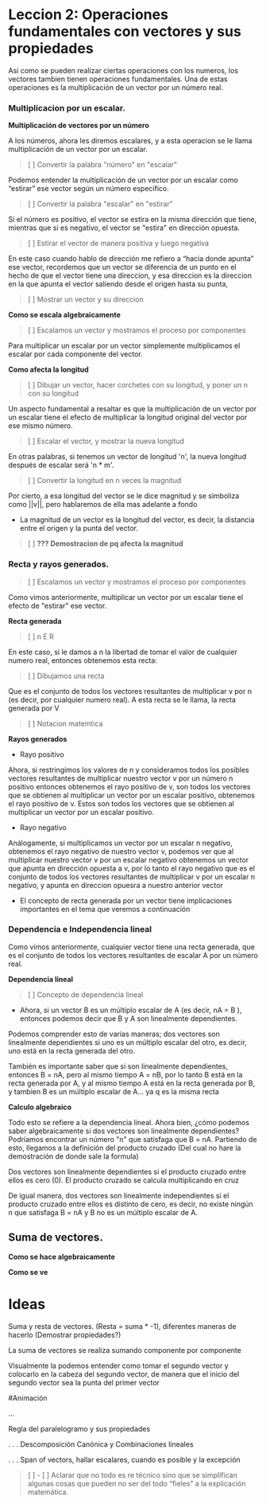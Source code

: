 # Leccion 2: Operaciones fundamentales con vectores y sus propiedades

Asi como se pueden realizar ciertas operaciones con los numeros, los vectores tambien tienen operaciones fundamentales. Una de estas operaciones es la multiplicación de un vector por un número real.


### Multiplicacion por un escalar.

**Multiplicación de vectores por un número**

A los números, ahora les diremos escalares, y a esta operacion se le llama multiplicación de un vector por un escalar.

> [ ] Convertir la palabra "número" en "escalar"

Podemos entender la multiplicación de un vector por un escalar como “estirar” ese vector según un número específico.

> [ ] Convertir la palabra "escalar" en "estirar"

Si el número es positivo, el vector se estira en la misma dirección que tiene, mientras que si es negativo, el vector se "estira" en dirección opuesta.

> [ ] Estirar el vector de manera positiva y luego negativa

En este caso cuando hablo de dirección me refiero a “hacia donde apunta” ese vector, recordemos que un vector se diferencia de un punto en el hecho de que el vector tiene una direccion, y esa direccion es la direccion en la que apunta el vector saliendo desde el origen hasta su punta,

> [ ] Mostrar un vector y su direccion

**Como se escala algebraicamente**

> [ ] Escalamos un vector y mostramos el proceso por componentes

Para multiplicar un escalar por un vector simplemente multiplicamos el escalar por cada componente del vector.

**Como afecta la longitud**

> [ ] Dibujar un vector, hacer corchetes con su longitud, y poner un n con su longitud

Un aspecto fundamental a resaltar es que la multiplicación de un vector por un escalar tiene el efecto de multiplicar la longitud original del vector por ese mismo número.

> [ ] Escalar el vector, y mostrar la nueva longitud

En otras palabras, si tenemos un vector de longitud 'n', la nueva longitud después de escalar será 'n \* m'. 

> [ ] Convertir la longitud en n veces la magnitud

Por cierto, a esa longitud del vector se le dice magnitud y se simboliza como ||v||, pero hablaremos de ella mas adelante a fondo

- La magnitud de un vector es la longitud del vector, es decir, la distancia entre el origen y la punta del vector.

> [ ] **??? Demostracion de pq afecta la magnitud**


### Recta y rayos generados.

> [ ] Escalamos un vector y mostramos el proceso por componentes

Como vimos anteriormente, multiplicar un vector por un escalar tiene el efecto de "estirar" ese vector.

**Recta generada**

> [ ] n E R

En este caso, si le damos a n la libertad de tomar el valor de cualquier numero real, entonces obtenemos esta recta:

> [ ] Dibujamos una recta

Que es el conjunto de todos los vectores resultantes de multiplicar v por n (es decir, por cualquier numero real). A esta recta se le llama, la recta generada por V

> [ ] Notacion matemtica

**Rayos generados**

- Rayo positivo

Ahora, si restringimos los valores de n y consideramos todos los posibles vectores resultantes de multiplicar nuestro vector v por un número n positivo entonces obtenemos el rayo positivo de v, son todos los vectores que se obtienen al multiplicar un vector por un escalar positivo, obtenemos el rayo positivo de v. Estos son todos los vectores que se obtienen al multiplicar un vector por un escalar positivo.

- Rayo negativo

Análogamente, si multiplicamos un vector por un escalar n negativo, obtenemos el rayo negativo de nuestro vector v, podemos ver que al multiplicar nuestro vector v por un escalar negativo obtenemos un vector que apunta en dirección opuesta a v, por lo tanto el rayo negativo que es el conjunto de todos los vectores resultantes de multiplicar v por un escalar n negativo, y apunta en direccion opuesra a nuestro anterior vector

- El concepto de recta generada por un vector tiene implicaciones importantes en el tema que veremos a continuación


### Dependencia e Independencia lineal

Como vimos anteriormente, cualquier vector tiene una recta generada, que es el conjunto de todos los vectores resultantes de escalar A por un número real.

**Dependencia lineal**

> [ ] Concepto de dependencia lineal

- Ahora, si un vector B es un múltiplo escalar de A (es decir, nA = B ), entonces podemos decir que B y A son linealmente dependientes.

Podemos comprender esto de varias maneras; dos vectores son linealmente dependientes si uno es un múltiplo escalar del otro, es decir, uno está en la recta generada del otro.

También es importante saber que si son linealmente dependientes, entonces B = nA, pero al mismo tiempo A = nB, por lo tanto B está en la recta generada por A, y al mismo tiempo A está en la recta generada por B, y tambien B es un múltiplo escalar de A... ya q es la misma recta

**Calculo algebraico**

Todo esto se refiere a la dependencia lineal. Ahora bien, ¿cómo podemos saber algebraicamente si dos vectores son linealmente dependientes? Podríamos encontrar un número "n" que satisfaga que B = nA. Partiendo de esto, llegamos a la definición del producto cruzado (Del cual no hare la demostración de donde sale la formula)

Dos vectores son linealmente dependientes si el producto cruzado entre ellos es cero (0).
El producto cruzado se calcula multiplicando en cruz

De igual manera, dos vectores son linealmente independientes si el producto cruzado entre ellos es distinto de cero, es decir, no existe ningún n que satisfaga B = nA y B no es un múltiplo escalar de A.


## Suma de vectores.

**Como se hace algebraicamente**


**Como se ve**

# Ideas

Suma y resta de vectores. (Resta = suma \* -1), diferentes maneras de hacerlo
(Demostrar propiedades?)

La suma de vectores se realiza sumando componente por componente

Visualmente la podemos entender como tomar el segundo vector y colocarlo en la cabeza del segundo vector, de manera que el inicio del segundo vector sea la punta del primer vector

#Animación

…

Regla del paralelogramo y sus propiedades

. . .
Descomposición Canónica y Combinaciones lineales

. . .
Span of vectors, hallar escalares, cuando es posible y la excepción

> [ ] - [ ] Aclarar que no todo es re técnico sino que se simplifican algunas cosas que pueden no ser del todo “fieles” a la explicación matemática.
